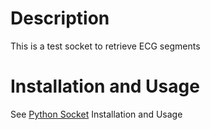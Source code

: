 # Description
This is a test socket to retrieve ECG segments

# Installation and Usage
See [Python Socket](PythonSocket/README.md) Installation and Usage
